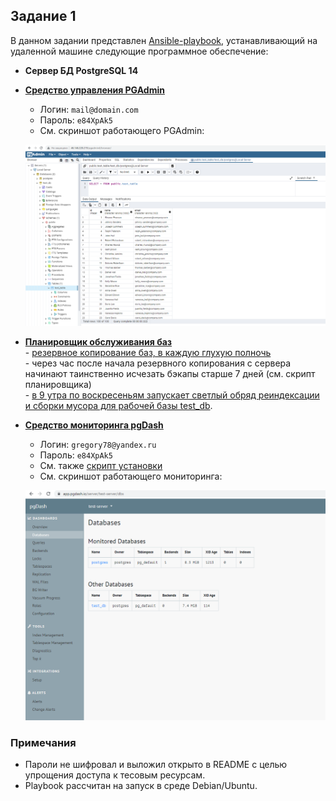 ## Задание 1

В данном задании представлен [Ansible-playbook](https://github.com/GrigoriyAzatyan/test-task/blob/master/Task%201/site.yml), устанавливающий на удаленной машине следующие программное обеспечение:
- **Сервер БД PostgreSQL 14**
- [**Средство управления PGAdmin**](http://46.146.220.219/pgadmin4)
     - Логин: `mail@domain.com`
     - Пароль: `e84XpAk5`
     - См. скриншот работающего PGAdmin:  
       
   ![Интерфейс PGAdmin](https://github.com/GrigoriyAzatyan/test-task/blob/master/Task%201/pgadmin.png)
    
- [**Планировщик обслуживания баз**](https://github.com/GrigoriyAzatyan/test-task/blob/master/Task%201/templates/backup_cron.sh.j2)  
          - [резервное копирование баз, в каждую глухую полночь](https://github.com/GrigoriyAzatyan/test-task/blob/master/Task%201/templates/psql_backup.sh.j2)  
          - через час после начала резервного копирования с сервера начинают таинственно исчезать бэкапы старше 7 дней (см. скрипт планировщика)   
          - [в 9 утра по воскресеньям запускает светлый обряд реиндексации и сборки мусора для рабочей базы test_db](https://github.com/GrigoriyAzatyan/test-task/blob/master/Task%201/templates/psql_reindex_vacuum.sh.j2).  
- [**Средство мониторинга pgDash**](https://pgdash.io/)       
     - Логин: `gregory78@yandex.ru`
     - Пароль: `e84XpAk5`
     - См. также [скрипт установки](https://github.com/GrigoriyAzatyan/test-task/blob/master/Task%201/templates/pgdash_setup.sh.j2)      
     - См. скриншот работающего мониторинга:  
       
     ![Интерфейс pgDash](https://github.com/GrigoriyAzatyan/test-task/blob/master/Task%201/pg_dash.png)
     
### Примечания
- Пароли не шифровал и выложил открыто в README с целью упрощения доступа к тесовым ресурсам.
- Playbook рассчитан на запуск в среде Debian/Ubuntu. 

